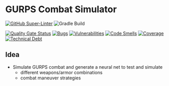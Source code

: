 # GURPS Combat Simulator

[![GitHub Super-Linter](https://github.com/yolgie/GurpsCombatSimulator/workflows/Github%20Super%20Linter/badge.svg?branch=main)](https://github.com/marketplace/actions/super-linter)
![Gradle Build](https://github.com/yolgie/GurpsCombatSimulator/workflows/Gradle%20Build/badge.svg?branch=main)

[![Quality Gate Status](https://sonarcloud.io/api/project_badges/measure?project=GurpsCombatSimulator&metric=alert_status)](https://sonarcloud.io/dashboard?id=GurpsCombatSimulator)
[![Bugs](https://sonarcloud.io/api/project_badges/measure?project=GurpsCombatSimulator&metric=bugs)](https://sonarcloud.io/dashboard?id=GurpsCombatSimulator)
[![Vulnerabilities](https://sonarcloud.io/api/project_badges/measure?project=GurpsCombatSimulator&metric=vulnerabilities)](https://sonarcloud.io/dashboard?id=GurpsCombatSimulator)
[![Code Smells](https://sonarcloud.io/api/project_badges/measure?project=GurpsCombatSimulator&metric=code_smells)](https://sonarcloud.io/dashboard?id=GurpsCombatSimulator)
[![Coverage](https://sonarcloud.io/api/project_badges/measure?project=GurpsCombatSimulator&metric=coverage)](https://sonarcloud.io/dashboard?id=GurpsCombatSimulator)
[![Technical Debt](https://sonarcloud.io/api/project_badges/measure?project=GurpsCombatSimulator&metric=sqale_index)](https://sonarcloud.io/dashboard?id=GurpsCombatSimulator)  

## Idea
* Simulate GURPS combat and generate a neural net to test and simulate
  * different weapons/armor combinations
  * combat maneuver strategies
